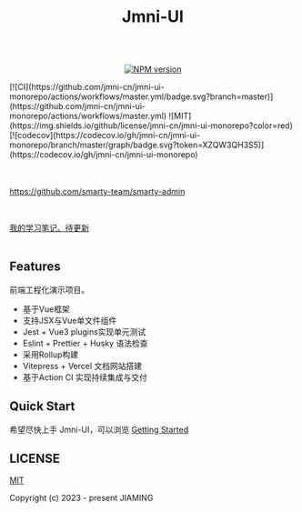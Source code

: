 
<br><br>
<h1 align="center">Jmni-UI</h1>
<br><br>

<p align="center">
    <a href="https://www.npmjs.com/package/jmni-ui-vite"><img src="https://img.shields.io/npm/v/jmni-ui-vite?color=c95f8b&amp;label=" alt="NPM version"></a>
</p>
[![CI](https://github.com/jmni-cn/jmni-ui-monorepo/actions/workflows/master.yml/badge.svg?branch=master)](https://github.com/jmni-cn/jmni-ui-monorepo/actions/workflows/master.yml)
![MIT](https://img.shields.io/github/license/jmni-cn/jmni-ui-monorepo?color=red)
[![codecov](https://codecov.io/gh/jmni-cn/jmni-ui-monorepo/branch/master/graph/badge.svg?token=XZQW3QH3S5)](https://codecov.io/gh/jmni-cn/jmni-ui-monorepo)

<br><br>
https://github.com/smarty-team/smarty-admin

<br>

[我的学习笔记、待更新]()
<br>
<br>

## Features

前端工程化演示项目。
- 基于Vue框架
- 支持JSX与Vue单文件组件
- Jest + Vue3 plugins实现单元测试
- Eslint + Prettier + Husky 语法检查
- 采用Rollup构建
- Vitepress + Vercel 文档网站搭建
- 基于Action CI 实现持续集成与交付

## Quick Start
希望尽快上手 Jmni-UI，可以浏览 [Getting Started](https://jmni-ui-monorepo-jmni-ui-vite.vercel.app/)

## LICENSE
[MIT](../../LICENSE)

Copyright (c) 2023 - present JIAMING